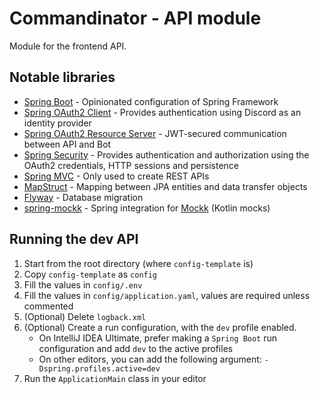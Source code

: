 # Commandinator - API module

Module for the frontend API.

## Notable libraries

- [Spring Boot](https://docs.spring.io/spring-boot/index.html) - Opinionated configuration of Spring Framework
- [Spring OAuth2 Client](https://docs.spring.io/spring-security/reference/servlet/oauth2/client/index.html) - Provides authentication using Discord as an identity provider
- [Spring OAuth2 Resource Server](https://docs.spring.io/spring-security/reference/servlet/oauth2/resource-server/index.html) - JWT-secured communication between API and Bot
- [Spring Security](https://docs.spring.io/spring-security/reference/index.html) - Provides authentication and authorization using the OAuth2 credentials, HTTP sessions and persistence
- [Spring MVC](https://docs.spring.io/spring-framework/reference/web/webmvc.html) - Only used to create REST APIs
- [MapStruct](https://mapstruct.org/) - Mapping between JPA entities and data transfer objects
- [Flyway](https://github.com/flyway/flyway) - Database migration
- [spring-mockk](https://github.com/Ninja-Squad/springmockk) - Spring integration for [Mockk](https://mockk.io/) (Kotlin mocks)

## Running the dev API
1. Start from the root directory (where `config-template` is)
2. Copy `config-template` as `config`
3. Fill the values in `config/.env`
4. Fill the values in `config/application.yaml`, values are required unless commented
5. (Optional) Delete `logback.xml`
6. (Optional) Create a run configuration, with the `dev` profile enabled.
   - On IntelliJ IDEA Ultimate, prefer making a `Spring Boot` run configuration and add `dev` to the active profiles
   - On other editors, you can add the following argument: `-Dspring.profiles.active=dev`
7. Run the `ApplicationMain` class in your editor